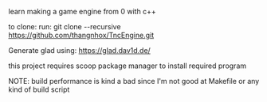 learn making a game engine from 0 with c++

to clone:
run: git clone --recursive https://github.com/thangnhox/TncEngine.git

Generate glad using: https://glad.dav1d.de/

this project requires scoop package manager to install required program

NOTE: build performance is kind a bad since I'm not good at Makefile or any kind of build script
